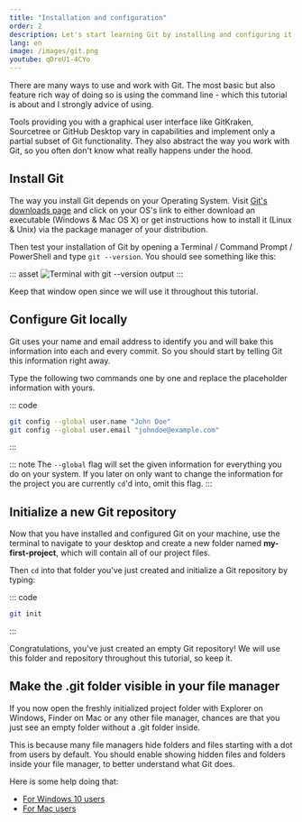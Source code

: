 ```yaml
---
title: "Installation and configuration"
order: 2
description: Let's start learning Git by installing and configuring it as well as creating our first Repository.
lang: en
image: /images/git.png
youtube: qDreU1-4CYo
---
```

There are many ways to use and work with Git. The most basic but also feature rich way of doing so is using the command line - which this tutorial is about and I strongly advice of using.

Tools providing you with a graphical user interface like GitKraken, Sourcetree or GitHub Desktop vary in capabilities and implement only a partial subset of Git functionality. They also abstract the way you work with Git, so you often don't know what really happens under the hood.

## Install Git
The way you install Git depends on your Operating System. Visit [Git's downloads page](https://git-scm.com/downloads) and click on your OS's link to either download an executable (Windows & Mac OS X) or get instructions how to install it (Linux & Unix) via the package manager of your distribution.

Then test your installation of Git by opening a Terminal / Command Prompt / PowerShell and type `git --version`. You should see something like this:

::: asset
![Terminal with git --version output](/images/terminal-git-version.png)
:::

Keep that window open since we will use it throughout this tutorial.

## Configure Git locally
Git uses your name and email address to identify you and will bake this information into each and every commit. So you should start by telling Git this information right away. 

Type the following two commands one by one and replace the placeholder information with yours.

::: code
``` sh
git config --global user.name "John Doe"
git config --global user.email "johndoe@example.com"
```
:::

::: note
The `--global` flag will set the given information for everything you do on your system. If you later on only want to change the information for the project you are currently `cd`'d into, omit this flag.
:::

## Initialize a new Git repository
Now that you have installed and configured Git on your machine, use the terminal to navigate to your desktop and create a new folder named **my-first-project**, which will contain all of our project files.

Then `cd` into that folder you've just created and initialize a Git repository by typing:

::: code
``` sh
git init
```
:::

Congratulations, you've just created an empty Git repository! We will use this folder and repository throughout this tutorial, so keep it.

## Make the .git folder visible in your file manager
If you now open the freshly initialized project folder with Explorer on Windows, Finder on Mac or any other file manager, chances are that you just see an empty folder without a .git folder inside. 

This is because many file managers hide folders and files starting with a dot from users by default. You should enable showing hidden files and folders inside your file manager, to better understand what Git does.

Here is some help doing that:
- [For Windows 10 users](https://support.microsoft.com/en-gb/help/4028316/windows-view-hidden-files-and-folders-in-windows-10)
- [For Mac users](https://apple.stackexchange.com/a/58714)